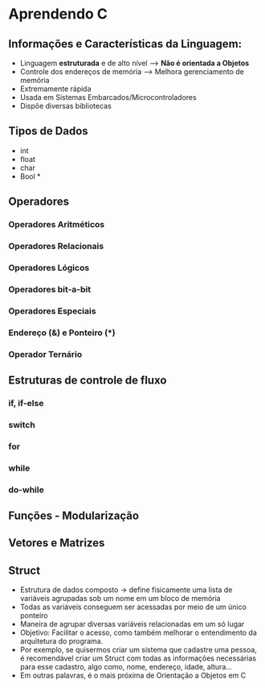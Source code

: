 # Aprendendo C

## Informações e Características da Linguagem:
- Linguagem **estruturada** e de alto nível --> **Não é orientada a Objetos**
- Controle dos endereços de memória --> Melhora gerenciamento de memória
- Extremamente rápida
- Usada em Sistemas Embarcados/Microcontroladores
- Dispõe diversas bibliotecas

## Tipos de Dados
- int
- float
- char
- Bool *

## Operadores
### Operadores Aritméticos
### Operadores Relacionais
### Operadores Lógicos
### Operadores bit-a-bit
### Operadores Especiais
### Endereço (&) e Ponteiro (*)
### Operador Ternário

## Estruturas de controle de fluxo
### if, if-else
### switch
### for
### while
### do-while

## Funções - Modularização

## Vetores e Matrizes

## Struct
- Estrutura de dados composto -> define fisicamente uma lista de variáveis agrupadas sob um nome em um bloco de memória
- Todas as variáveis conseguem ser acessadas por meio de um único ponteiro
- Maneira de agrupar diversas variáveis relacionadas em um só lugar
- Objetivo: Facilitar o acesso, como também melhorar o entendimento da arquitetura do programa.
- Por exemplo, se quisermos criar um sistema que cadastre uma pessoa, é recomendável criar um Struct com todas as informações necessárias para esse cadastro, algo como, nome, endereço, idade, altura…
- Em outras palavras, é o mais próxima de Orientação a Objetos em C